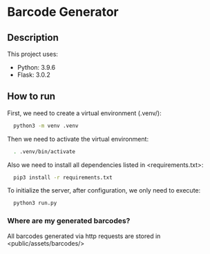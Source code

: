 # Barcode Generator

## Description

This project uses:
- Python: 3.9.6
- Flask: 3.0.2

## How to run

First, we need to create a virtual environment (.venv/):

```bash
  python3 -m venv .venv
```

Then we need to activate the virtual environment:

```bash
  . .venv/bin/activate
```

Also we need to install all dependencies listed in <requirements.txt>:

```bash
  pip3 install -r requirements.txt
```

To initialize the server, after configuration, we only need to execute:

```bash
  python3 run.py
```

### Where are my generated barcodes?

All barcodes generated via http requests are stored in <public/assets/barcodes/>
